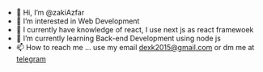 - 👋 Hi, I’m @zakiAzfar
- 👀 I’m interested in Web Development
- 💪 I currently have knowledge of react, I use next js as react framewoek
- 🌱 I’m currently learning Back-end Development using node js
- 📫 How to reach me ... use my email [dexk2015@gmail.com](mailto:dexk2015@gmail.com?subject=[GitHub]) or dm me at [telegram](https://t.me/zakiAzfar)

<!---
zakiAzfar/zakiAzfar is a ✨ special ✨ repository because its `README.md` (this file) appears on your GitHub profile.
You can click the Preview link to take a look at your changes.
--->
